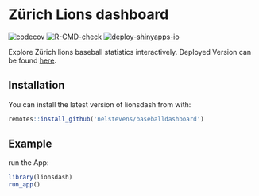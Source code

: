 
# Zürich Lions dashboard

<!-- badges: start -->
[![codecov](https://codecov.io/gh/nelstevens/baseballdashboard/branch/main/graph/badge.svg?token=h2WUlPs4yr)](https://codecov.io/gh/nelstevens/baseballdashboard)
[![R-CMD-check](https://github.com/nelstevens/baseballdashboard/actions/workflows/R-CMD-check.yaml/badge.svg)](https://github.com/nelstevens/baseballdashboard/actions/workflows/R-CMD-check.yaml)
[![deploy-shinyapps-io](https://github.com/nelstevens/baseballdashboard/actions/workflows/deploy-shinyappsio.yaml/badge.svg)](https://github.com/nelstevens/baseballdashboard/actions/workflows/deploy-shinyappsio.yaml)
<!-- badges: end -->

Explore Zürich lions baseball statistics interactively.
Deployed Version can be found [here](https://nelstevens.shinyapps.io/baseballdashboard/).

## Installation

You can install the latest version of lionsdash from with:

``` r
remotes::install_github('nelstevens/baseballdashboard')
```

## Example

run the App:

``` r
library(lionsdash)
run_app()
```

